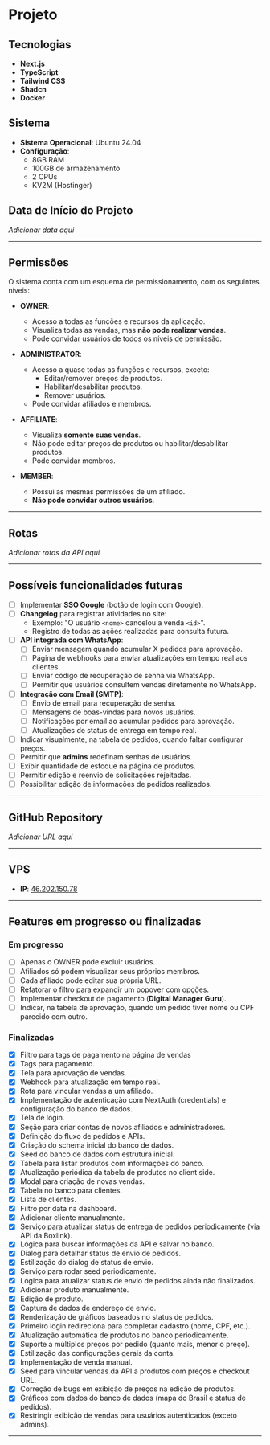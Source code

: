 # **Projeto**

## **Tecnologias**
- **Next.js**
- **TypeScript**
- **Tailwind CSS**
- **Shadcn**
- **Docker**

## **Sistema**
- **Sistema Operacional**: Ubuntu 24.04
- **Configuração**:
  - 8GB RAM
  - 100GB de armazenamento
  - 2 CPUs
  - KV2M (Hostinger)

## **Data de Início do Projeto**
*Adicionar data aqui*

---

## **Permissões**

O sistema conta com um esquema de permissionamento, com os seguintes níveis:

- **OWNER**:
  - Acesso a todas as funções e recursos da aplicação.
  - Visualiza todas as vendas, mas **não pode realizar vendas**.
  - Pode convidar usuários de todos os níveis de permissão.

- **ADMINISTRATOR**:
  - Acesso a quase todas as funções e recursos, exceto:
    - Editar/remover preços de produtos.
    - Habilitar/desabilitar produtos.
    - Remover usuários.
  - Pode convidar afiliados e membros.

- **AFFILIATE**:
  - Visualiza **somente suas vendas**.
  - Não pode editar preços de produtos ou habilitar/desabilitar produtos.
  - Pode convidar membros.

- **MEMBER**:
  - Possui as mesmas permissões de um afiliado.
  - **Não pode convidar outros usuários**.

---

## **Rotas**
*Adicionar rotas da API aqui*

---

## **Possíveis funcionalidades futuras**

- [ ] Implementar **SSO Google** (botão de login com Google).
- [ ] **Changelog** para registrar atividades no site:
  - Exemplo: "O usuário `<nome>` cancelou a venda `<id>`".
  - Registro de todas as ações realizadas para consulta futura.
- [ ] **API integrada com WhatsApp**:
  - [ ] Enviar mensagem quando acumular X pedidos para aprovação.
  - [ ] Página de webhooks para enviar atualizações em tempo real aos clientes.
  - [ ] Enviar código de recuperação de senha via WhatsApp.
  - [ ] Permitir que usuários consultem vendas diretamente no WhatsApp.
- [ ] **Integração com Email (SMTP)**:
  - [ ] Envio de email para recuperação de senha.
  - [ ] Mensagens de boas-vindas para novos usuários.
  - [ ] Notificações por email ao acumular pedidos para aprovação.
  - [ ] Atualizações de status de entrega em tempo real.
- [ ] Indicar visualmente, na tabela de pedidos, quando faltar configurar preços.
- [ ] Permitir que **admins** redefinam senhas de usuários.
- [ ] Exibir quantidade de estoque na página de produtos.
- [ ] Permitir edição e reenvio de solicitações rejeitadas.
- [ ] Possibilitar edição de informações de pedidos realizados.

---

## **GitHub Repository**
*Adicionar URL aqui*

---

## **VPS**
- **IP**: [46.202.150.78](http://46.202.150.78/)

---

## **Features em progresso ou finalizadas**

### **Em progresso**
- [ ] Apenas o OWNER pode excluir usuários.
- [ ] Afiliados só podem visualizar seus próprios membros.
- [ ] Cada afiliado pode editar sua própria URL.
- [ ] Refatorar o filtro para expandir um popover com opções.
- [ ] Implementar checkout de pagamento (**Digital Manager Guru**).
- [ ] Indicar, na tabela de aprovação, quando um pedido tiver nome ou CPF parecido com outro.

### **Finalizadas**

- [x] Filtro para tags de pagamento na página de vendas
- [x] Tags para pagamento.
- [x] Tela para aprovação de vendas.
- [x] Webhook para atualização em tempo real.
- [x] Rota para vincular vendas a um afiliado.
- [x] Implementação de autenticação com NextAuth (credentials) e configuração do banco de dados.
- [x] Tela de login.
- [x] Seção para criar contas de novos afiliados e administradores.
- [x] Definição do fluxo de pedidos e APIs.
- [x] Criação do schema inicial do banco de dados.
- [x] Seed do banco de dados com estrutura inicial.
- [x] Tabela para listar produtos com informações do banco.
- [x] Atualização periódica da tabela de produtos no client side.
- [x] Modal para criação de novas vendas.
- [x] Tabela no banco para clientes.
- [x] Lista de clientes.
- [x] Filtro por data na dashboard.
- [x] Adicionar cliente manualmente.
- [x] Serviço para atualizar status de entrega de pedidos periodicamente (via API da Boxlink).
- [x] Lógica para buscar informações da API e salvar no banco.
- [x] Dialog para detalhar status de envio de pedidos.
- [x] Estilização do dialog de status de envio.
- [x] Serviço para rodar seed periodicamente.
- [x] Lógica para atualizar status de envio de pedidos ainda não finalizados.
- [x] Adicionar produto manualmente.
- [x] Edição de produto.
- [x] Captura de dados de endereço de envio.
- [x] Renderização de gráficos baseados no status de pedidos.
- [x] Primeiro login redireciona para completar cadastro (nome, CPF, etc.).
- [x] Atualização automática de produtos no banco periodicamente.
- [x] Suporte a múltiplos preços por pedido (quanto mais, menor o preço).
- [x] Estilização das configurações gerais da conta.
- [x] Implementação de venda manual.
- [x] Seed para vincular vendas da API a produtos com preços e checkout URL.
- [x] Correção de bugs em exibição de preços na edição de produtos.
- [x] Gráficos com dados do banco de dados (mapa do Brasil e status de pedidos).
- [x] Restringir exibição de vendas para usuários autenticados (exceto admins).

---